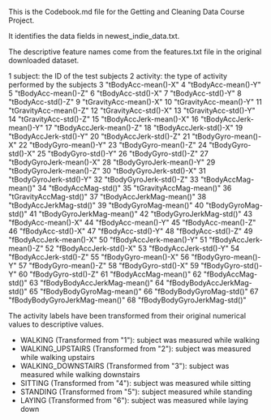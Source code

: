This is the Codebook.md file for the Getting and Cleaning Data Course Project.

It identifies the data fields in
newest_indie_data.txt.

The descriptive feature names come from the features.txt file in the original downloaded dataset.

1 subject: the ID of the test subjects
2 activity: the type of activity performed by the subjects
3 "tBodyAcc-mean()-X" 
4 "tBodyAcc-mean()-Y" 
5 "tBodyAcc-mean()-Z" 
6 "tBodyAcc-std()-X"
7  "tBodyAcc-std()-Y" 
8 "tBodyAcc-std()-Z" 
9 "tGravityAcc-mean()-X"
10 "tGravityAcc-mean()-Y"
11 "tGravityAcc-mean()-Z"
12 "tGravityAcc-std()-X"
13 "tGravityAcc-std()-Y"
14 "tGravityAcc-std()-Z" 
15 "tBodyAccJerk-mean()-X"
16 "tBodyAccJerk-mean()-Y" 
17 "tBodyAccJerk-mean()-Z"
18 "tBodyAccJerk-std()-X"
19 "tBodyAccJerk-std()-Y"
20 "tBodyAccJerk-std()-Z"
21 "tBodyGyro-mean()-X"
22 "tBodyGyro-mean()-Y"
23 "tBodyGyro-mean()-Z"
24 "tBodyGyro-std()-X"
25 "tBodyGyro-std()-Y"
26 "tBodyGyro-std()-Z"
27 "tBodyGyroJerk-mean()-X"
28 "tBodyGyroJerk-mean()-Y"
29 "tBodyGyroJerk-mean()-Z"
30 "tBodyGyroJerk-std()-X"
31 "tBodyGyroJerk-std()-Y"
32 "tBodyGyroJerk-std()-Z"
33 "tBodyAccMag-mean()"
34 "tBodyAccMag-std()"
35 "tGravityAccMag-mean()"
36 "tGravityAccMag-std()"
37 "tBodyAccJerkMag-mean()" 
38 "tBodyAccJerkMag-std()" 
39 "tBodyGyroMag-mean()" 
40 "tBodyGyroMag-std()" 
41 "tBodyGyroJerkMag-mean()" 
42 "tBodyGyroJerkMag-std()" 
43 "fBodyAcc-mean()-X" 
44 "fBodyAcc-mean()-Y" 
45 "fBodyAcc-mean()-Z" 
46 "fBodyAcc-std()-X" 
47 "fBodyAcc-std()-Y" 
48 "fBodyAcc-std()-Z" 
49 "fBodyAccJerk-mean()-X" 
50 "fBodyAccJerk-mean()-Y" 
51 "fBodyAccJerk-mean()-Z" 
52 "fBodyAccJerk-std()-X" 
53 "fBodyAccJerk-std()-Y" 
54 "fBodyAccJerk-std()-Z" 
55 "fBodyGyro-mean()-X" 
56 "fBodyGyro-mean()-Y" 
57 "fBodyGyro-mean()-Z" 
58 "fBodyGyro-std()-X" 
59 "fBodyGyro-std()-Y" 
60 "fBodyGyro-std()-Z" 
61 "fBodyAccMag-mean()" 
62 "fBodyAccMag-std()" 
63 "fBodyBodyAccJerkMag-mean()" 
64 "fBodyBodyAccJerkMag-std()" 
65 "fBodyBodyGyroMag-mean()" 
66 "fBodyBodyGyroMag-std()" 
67 "fBodyBodyGyroJerkMag-mean()" 
68 "fBodyBodyGyroJerkMag-std()"


The activity labels have been transformed from their original numerical values to descriptive values.

- WALKING (Transformed from "1"): subject was measured while walking
- WALKING_UPSTAIRS (Transformed from "2"): subject was measured while walking upstairs
- WALKING_DOWNSTAIRS (Transformed from "3"): subject was measured while walking downstairs
- SITTING (Transformed from "4"): subject was measured while sitting
- STANDING (Transformed from "5"): subject measured while standing
- LAYING (Transformed from "6"): subject was measured while laying down
